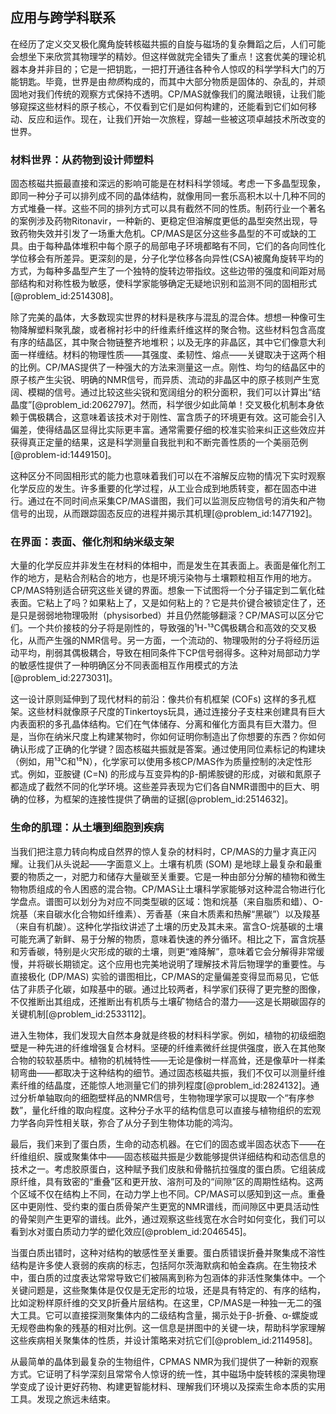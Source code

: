 ## 应用与跨学科联系

在经历了定义交叉极化魔角旋转核磁共振的自旋与磁场的复杂舞蹈之后，人们可能会想坐下来欣赏其物理学的精妙。但这样做就完全错失了重点！这套优美的理论机器本身并非目的；它是一把钥匙，一把打开通往各种令人惊叹的科学学科大门的万能钥匙。毕竟，世界是由*物质*构成的，而其中大部分物质是固体的、杂乱的，并顽固地对我们传统的观察方式保持不透明。CP/MAS就像我们的魔法眼镜，让我们能够窥探这些材料的原子核心，不仅看到它们是如何构建的，还能看到它们如何移动、反应和运作。现在，让我们开始一次旅程，穿越一些被这项卓越技术所改变的世界。

### 材料世界：从药物到设计师塑料

固态核磁共振最直接和深远的影响可能是在材料科学领域。考虑一下多晶型现象，即同一种分子可以排列成不同的晶体结构，就像用同一套乐高积木以十几种不同的方式堆叠一样。这些不同的排列方式可以具有截然不同的性质。制药行业一个著名的案例涉及药物Ritonavir，一种新的、更稳定但溶解度更低的晶型突然出现，导致药物失效并引发了一场重大危机。CP/MAS是区分这些多晶型的不可或缺的工具。由于每种晶体堆积中每个原子的局部电子环境都略有不同，它们的各向同性化学位移会有所差异。更深刻的是，分子化学位移各向异性(CSA)被魔角旋转平均的方式，为每种多晶型产生了一个独特的旋转边带指纹。这些边带的强度和间距对局部结构和对称性极为敏感，使科学家能够确定无疑地识别和监测不同的固相形式[@problem_id:2514308]。

除了完美的晶体，大多数现实世界的材料是秩序与混乱的混合体。想想一种像可生物降解塑料聚乳酸，或者棉衬衫中的纤维素纤维这样的聚合物。这些材料包含高度有序的结晶区，其中聚合物链整齐地堆积；以及无序的非晶区，其中它们像意大利面一样缠结。材料的物理性质——其强度、柔韧性、熔点——关键取决于这两个相的比例。CP/MAS提供了一种强大的方法来测量这一点。刚性、均匀的结晶区中的原子核产生尖锐、明确的NMR信号，而异质、流动的非晶区中的原子核则产生宽阔、模糊的信号。通过比较这些尖锐和宽阔组分的积分面积，我们可以计算出“结晶度”[@problem_id:2062797]。然而，科学很少如此简单！交叉极化机制本身依赖于偶极耦合，这意味着该技术对于刚性、富含质子的环境更有效。这可能会引入偏差，使得结晶区显得比实际更丰富。通常需要仔细的校准实验来纠正这些效应并获得真正定量的结果，这是科学测量自我批判和不断完善性质的一个美丽范例[@problem-id:1449150]。

这种区分不同固相形式的能力也意味着我们可以在不溶解反应物的情况下实时观察化学反应的发生。许多重要的化学过程，从工业合成到地质转变，都在固态中进行。通过在不同时间点采集CP/MAS谱图，我们可以监测反应物信号的消失和产物信号的出现，从而跟踪固态反应的进程并揭示其机理[@problem_id:1477192]。

### 在界面：表面、催化剂和纳米级支架

大量的化学反应并非发生在材料的体相中，而是发生在其表面上。表面是催化剂工作的地方，是粘合剂粘合的地方，也是环境污染物与土壤颗粒相互作用的地方。CP/MAS特别适合研究这些关键的界面。想象一下试图将一个分子锚定到二氧化硅表面。它粘上了吗？如果粘上了，又是如何粘上的？它是共价键合被锁定住了，还是只是弱弱地物理吸附（physisorbed）并且仍然能够翻滚？CP/MAS可以区分它们。一个共价接枝的分子将是刚性的，导致强的¹H-¹³C偶极耦合和高效的交叉极化，从而产生强的NMR信号。另一方面，一个流动的、物理吸附的分子将经历运动平均，削弱其偶极耦合，导致在相同条件下CP信号弱得多。这种对局部动力学的敏感性提供了一种明确区分不同表面相互作用模式的方法[@problem_id:2273031]。

这一设计原则延伸到了现代材料的前沿：像共价有机框架 (COFs) 这样的多孔框架。这些材料就像原子尺度的Tinkertoys玩具，通过连接分子支柱来创建具有巨大内表面积的多孔晶体结构。它们在气体储存、分离和催化方面具有巨大潜力。但是，当你在纳米尺度上构建某物时，你如何证明你制造出了你想要的东西？你如何确认形成了正确的化学键？固态核磁共振就是答案。通过使用同位素标记的构建块（例如，用¹³C和¹⁵N），化学家可以使用多核CP/MAS作为质量控制的决定性形式。例如，亚胺键 (C=N) 的形成与互变异构的β-酮烯胺键的形成，对碳和氮原子都造成了截然不同的化学环境。这些差异表现为它们各自NMR谱图中的巨大、明确的位移，为框架的连接性提供了确凿的证据[@problem_id:2514632]。

### 生命的肌理：从土壤到细胞到疾病

当我们把注意力转向构成自然界的惊人复杂的材料时，CP/MAS的力量才真正闪耀。让我们从头说起——字面意义上。土壤有机质 (SOM) 是地球上最复杂和最重要的物质之一，对肥力和储存大量碳至关重要。它是一种由部分分解的植物和微生物物质组成的令人困惑的混合物。CP/MAS让土壤科学家能够对这种混合物进行化学盘点。谱图可以划分为对应不同类型碳的区域：饱和烷基（来自脂质和蜡）、O-烷基（来自碳水化合物如纤维素）、芳香基（来自木质素和热解“黑碳”）以及羧基（来自有机酸）。这种化学指纹讲述了土壤的历史及其未来。富含O-烷基碳的土壤可能充满了新鲜、易于分解的物质，意味着快速的养分循环。相比之下，富含烷基和芳香碳，特别是火灾形成的碳的土壤，则更“难降解”，意味着它会分解得非常缓慢，并将碳长期锁定。这个应用也完美地说明了理解技术背后物理学的重要性。与直接极化 (DP/MAS) 实验的谱图相比，CP/MAS的定量偏差变得显而易见，它低估了非质子化碳，如羧基中的碳。通过比较两者，科学家们获得了更完整的图像，不仅推断出其组成，还推断出有机质与土壤矿物结合的潜力——这是长期碳固存的关键机制[@problem_id:2533112]。

进入生物体，我们发现大自然本身就是终极的材料科学家。例如，植物的初级细胞壁是一种先进的纤维增强复合材料。坚硬的纤维素微纤丝提供强度，嵌入在其他聚合物的较软基质中。植物的机械特性——无论是像树一样高耸，还是像草叶一样柔韧弯曲——都取决于这种结构的细节。通过固态核磁共振，我们不仅可以测量纤维素纤维的结晶度，还能惊人地测量它们的排列程度[@problem_id:2824132]。通过分析单轴取向的细胞壁样品的NMR信号，生物物理学家可以提取一个“有序参数”，量化纤维的取向程度。这种分子水平的结构信息可以直接与植物组织的宏观力学各向异性相关联，弥合了从分子到生物体功能的鸿沟。

最后，我们来到了蛋白质，生命的动态机器。在它们的固态或半固态状态下——在纤维组织、膜或聚集体中——固态核磁共振是少数能够提供详细结构和动态信息的技术之一。考虑胶原蛋白，这种赋予我们皮肤和骨骼抗拉强度的蛋白质。它组装成原纤维，具有致密的“重叠”区和更开放、溶剂可及的“间隙”区的周期性结构。这两个区域不仅在结构上不同，在动力学上也不同。CP/MAS可以感知到这一点。重叠区中更刚性、受约束的蛋白质骨架产生更宽的NMR谱线，而间隙区中更具活动性的骨架则产生更窄的谱线。此外，通过观察这些线宽在水合时如何变化，我们可以看到水对蛋白质动力学的塑化效应[@problem_id:2046545]。

当蛋白质出错时，这种对结构的敏感性至关重要。蛋白质错误折叠并聚集成不溶性结构是许多使人衰弱的疾病的标志，包括阿尔茨海默病和帕金森病。在生物技术中，蛋白质的过度表达常常导致它们被隔离到称为包涵体的非活性聚集体中。一个关键问题是，这些聚集体是仅仅是无定形的垃圾，还是具有特定的、有序的结构，比如淀粉样原纤维的交叉β折叠片层结构。在这里，CP/MAS是一种独一无二的强大工具。它可以直接探测聚集体内的二级结构含量，揭示处于β-折叠、α-螺旋或无规卷曲构象的残基的相对比例。这一信息是拼图中的关键一块，帮助科学家理解这些疾病相关聚集体的性质，并设计策略来对抗它们[@problem_id:2114958]。

从最简单的晶体到最复杂的生物组件，CPMAS NMR为我们提供了一种新的观察方式。它证明了科学深刻且常常令人惊讶的统一性，其中磁场中旋转核的深奥物理学变成了设计更好药物、构建更智能材料、理解我们环境以及探索生命本质的实用工具。发现之旅远未结束。